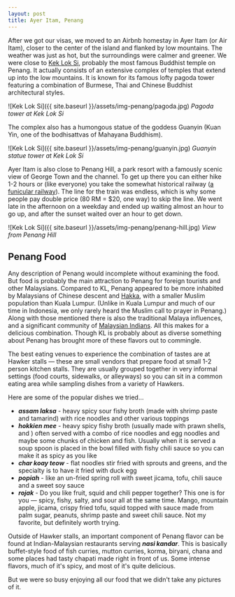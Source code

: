 ```yaml
---
layout: post
title: Ayer Itam, Penang
---
```



After we got our visas, we moved to an Airbnb homestay in Ayer Itam (or Air Itam), closer to the center of the island and flanked by low mountains. The weather was just as hot, but the surroundings were calmer and greener. We were close to [Kek Lok Si](https://www.wikiwand.com/en/Kek_Lok_Si), probably the most famous Buddhist temple on Penang. It actually consists of an extensive complex of temples that extend up into the low mountains. It is known for its famous lofty pagoda tower featuring a combination of Burmese, Thai and Chinese Buddhist architectural styles.

![Kek Lok Si]({{ site.baseurl }}/assets/img-penang/pagoda.jpg)
*Pagoda tower at Kek Lok Si*

The complex also has a humongous statue of the goddess Guanyin (Kuan Yin, one of the bodhisattvas of Mahayana Buddhism).

![Kek Lok Si]({{ site.baseurl }}/assets/img-penang/guanyin.jpg)
*Guanyin statue tower at Kek Lok Si*

Ayer Itam is also close to Penang Hill, a park resort with a famously scenic view of George Town and the channel. To get up there you can either hike 1-2 hours or (like everyone) you take the somewhat historical railway ([a funicular railway](https://www.wikiwand.com/en/Penang_Hill_Railway)). The line for the train was endless, which is why some people pay double price (80 RM = $20, one way) to skip the line. We went late in the afternoon on a weekday and ended up waiting almost an hour to go up, and after the sunset waited over an hour to get down.

![Kek Lok Si]({{ site.baseurl }}/assets/img-penang/penang-hill.jpg)
*View from Penang Hill*

## Penang Food
Any description of Penang would incomplete without examining the food. But food is probably the main attraction to Penang for foreign tourists and other Malaysians. Compared to KL, Penang appeared to be more inhabited by Malaysians of Chinese descent and [Hakka](https://www.wikiwand.com/en/Hakka_people), with a smaller Muslim population than Kuala Lumpur. (Unlike in Kuala Lumpur and much of our time in Indonesia, we only rarely heard the Muslim call to prayer in Penang.) Along with those mentioned there is also the traditional Malaya influences, and a significant community of [Malaysian Indians](https://www.wikiwand.com/en/Malaysian_Indians). All this makes for a delicious combination. Though KL is probably about as diverse something about Penang has brought more of these flavors out to commingle.

The best eating venues to experience the combination of tastes are at Hawker stalls — these are small vendors that prepare food at small 1-2 person kitchen stalls. They are usually grouped together in very informal settings (food courts, sidewalks, or alleyways) so you can sit in a common eating area while sampling dishes from a variety of Hawkers.

Here are some of the popular dishes we tried…
* ***assam laksa*** - heavy spicy sour fishy broth (made with shrimp paste and tamarind) with rice noodles and other various toppings
* ***hokkien mee*** - heavy spicy fishy broth (usually made with prawn shells, and ) often served with a combo of rice noodles and egg noodles and maybe some chunks of chicken and fish. Usually when it is served a soup spoon is placed in the bowl filled with fishy chili sauce so you can make it as spicy as you like
* ***char koay teow*** - flat noodles stir fried with sprouts and greens, and the specialty is to have it fried with duck egg
* ***popiah*** - like an un-fried spring roll with sweet jicama, tofu, chili sauce and a sweet soy sauce
* ***rojak*** - Do you like fruit, squid and chili pepper together? This one is for you — spicy, fishy, salty, and sour all at the same time. Mango, mountain apple, jicama, crispy fried tofu, squid topped with sauce made from palm sugar, peanuts, shrimp paste and sweet chili sauce. Not my favorite, but definitely worth trying.

Outside of Hawker stalls, an important component of Penang flavor can be found at Indian-Malaysian restaurants serving ***nasi kandar***. This is basically buffet-style food of fish curries, mutton curries, korma, biryani, chana and some places had tasty chapati made right in front of us. Some intense flavors, much of it's spicy, and most of it's quite delicious.

But we were so busy enjoying all our food that we didn't take any pictures of it.
